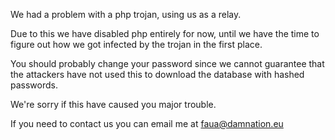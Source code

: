 We had a problem with a php trojan, using us as a relay.

Due to this we have disabled php entirely for now, until we have the time to figure out how we got infected by the trojan in the first place.

You should probably change your password since we cannot guarantee that the attackers have not used this to download the database with hashed passwords.

We're sorry if this have caused you major trouble.

If you need to contact us you can email me at faua@damnation.eu
